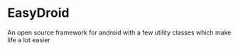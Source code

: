 EasyDroid
=========

An open source framework for android with a few utility classes which make life a lot easier

